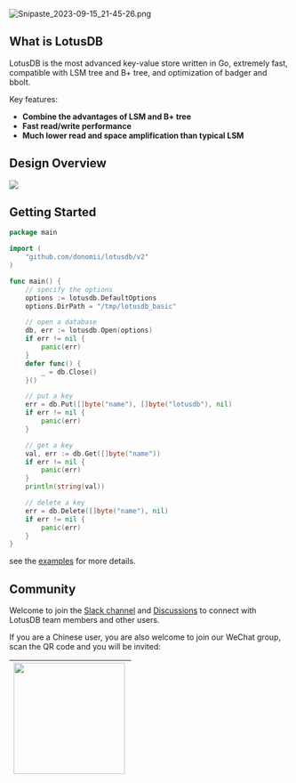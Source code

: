 ![Snipaste_2023-09-15_21-45-26.png](https://s2.loli.net/2023/09/15/MpzXhrO3KcZnYwI.png)

## What is LotusDB

LotusDB is the most advanced key-value store written in Go, extremely fast, compatible with LSM tree and B+ tree, and optimization of badger and bbolt.

Key features:

* **Combine the advantages of LSM and B+ tree**
* **Fast read/write performance**
* **Much lower read and space amplification than typical LSM**

## Design Overview

![](https://github.com/donomii/lotusdb/blob/main/resource/img/design-overview.png)

## Getting Started
```go
package main

import (
	"github.com/donomii/lotusdb/v2"
)

func main() {
	// specify the options
	options := lotusdb.DefaultOptions
	options.DirPath = "/tmp/lotusdb_basic"

	// open a database
	db, err := lotusdb.Open(options)
	if err != nil {
		panic(err)
	}
	defer func() {
		_ = db.Close()
	}()

	// put a key
	err = db.Put([]byte("name"), []byte("lotusdb"), nil)
	if err != nil {
		panic(err)
	}

	// get a key
	val, err := db.Get([]byte("name"))
	if err != nil {
		panic(err)
	}
	println(string(val))

	// delete a key
	err = db.Delete([]byte("name"), nil)
	if err != nil {
		panic(err)
	}
}
```
see the [examples](https://github.com/donomii/lotusdb/tree/main/examples) for more details.

## Community

Welcome to join the [Slack channel](https://join.slack.com/t/rosedblabs/shared_invite/zt-19oj8ecqb-V02ycMV0BH1~Tn6tfeTz6A) and  [Discussions](https://github.com/donomii/lotusdb/discussions) to connect with LotusDB team members and other users.

If you are a Chinese user, you are also welcome to join our WeChat group, scan the QR code and you will be invited:

| <img src="https://i.loli.net/2021/05/06/tGTH7SXg8w95slA.jpg" width="200px" align="left"/> |
| ------------------------------------------------------------ |
